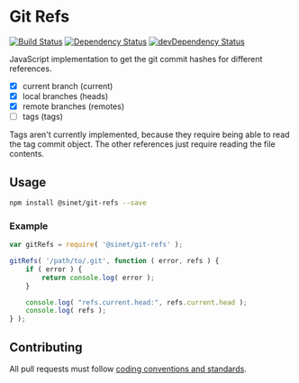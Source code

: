 # Git Refs
[![Build Status][travis-badge]][travis-badge-link]
[![Dependency Status][david-badge]][david-badge-link]
[![devDependency Status][david-dev-badge]][david-dev-badge-link]

JavaScript implementation to get the git commit hashes for different references.

* [x] current branch (current)
* [x] local branches (heads)
* [x] remote branches (remotes)
* [ ] tags (tags)

Tags aren't currently implemented, because they require being able to read the tag commit object. The other references just require reading the file contents.

## Usage

```bash
npm install @sinet/git-refs --save
```

### Example
```javascript
var gitRefs = require( '@sinet/git-refs' );

gitRefs( '/path/to/.git', function ( error, refs ) {
	if ( error ) {
		return console.log( error );
	}

	console.log( "refs.current.head:", refs.current.head );
	console.log( refs );
} );
```

## Contributing
All pull requests must follow [coding conventions and standards](https://github.com/School-Improvement-Network/coding-conventions).

[david-badge]: https://david-dm.org/School-Improvement-Network/git-refs.svg
[david-badge-link]: https://david-dm.org/School-Improvement-Network/container-status
[david-dev-badge]: https://david-dm.org/School-Improvement-Network/container-status/dev-status.svg
[david-dev-badge-link]: https://david-dm.org/School-Improvement-Network/container-status
[david-dev-badge-link]: https://david-dm.org/School-Improvement-Network/container-status#info=devDependencies
[travis-badge]: https://travis-ci.org/School-Improvement-Network/container-status.svg
[travis-badge-link]: https://travis-ci.org/School-Improvement-Network/container-status
